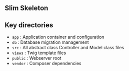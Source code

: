 ## Slim Skeleton

## Key directories

* `app`     : Application container and configuration
* `db`      : Database migration management
* `src`     : All abstract class Controller and Model class files
* `views`   : Twig template files
* `public`  : Webserver root
* `vendor`  : Composer dependencies